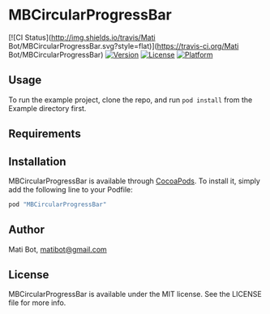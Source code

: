 # MBCircularProgressBar

[![CI Status](http://img.shields.io/travis/Mati Bot/MBCircularProgressBar.svg?style=flat)](https://travis-ci.org/Mati Bot/MBCircularProgressBar)
[![Version](https://img.shields.io/cocoapods/v/MBCircularProgressBar.svg?style=flat)](http://cocoapods.org/pods/MBCircularProgressBar)
[![License](https://img.shields.io/cocoapods/l/MBCircularProgressBar.svg?style=flat)](http://cocoapods.org/pods/MBCircularProgressBar)
[![Platform](https://img.shields.io/cocoapods/p/MBCircularProgressBar.svg?style=flat)](http://cocoapods.org/pods/MBCircularProgressBar)

## Usage

To run the example project, clone the repo, and run `pod install` from the Example directory first.

## Requirements

## Installation

MBCircularProgressBar is available through [CocoaPods](http://cocoapods.org). To install
it, simply add the following line to your Podfile:

```ruby
pod "MBCircularProgressBar"
```

## Author

Mati Bot, matibot@gmail.com

## License

MBCircularProgressBar is available under the MIT license. See the LICENSE file for more info.

